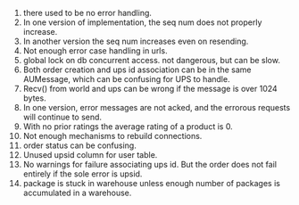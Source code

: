 1. there used to be no error handling.
2. In one version of implementation, the seq num does not properly increase.
3. In another version the seq num increases even on resending.
4. Not enough error case handling in urls.
5. global lock on db concurrent access. not dangerous, but can be slow.
6. Both order creation and ups id association can be in the same AUMessage, which can be confusing for UPS to handle.
7. Recv() from world and ups can be wrong if the message is over 1024 bytes.
8. In one version, error messages are not acked, and the errorous requests will continue to send.
9. With no prior ratings the average rating of a product is 0.
10. Not enough mechanisms to rebuild connections.
11. order status can be confusing.
12. Unused upsid column for user table. 
13. No warnings for failure associating ups id. But the order does not fail entirely if the sole error is upsid. 
14. package is stuck in warehouse unless enough number of packages is accumulated in a warehouse.

